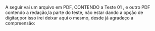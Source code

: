 A seguir vai um arquivo em PDF, CONTENDO a Teste 01 , e outro PDF contendo a redação,la parte do teste, não estar dando a opção de digitar,por isso irei deixar aqui o mesmo, desde já agradeço a compreensão:
